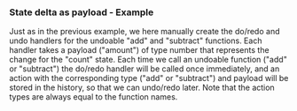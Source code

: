 ### State delta as payload - Example

Just as in the previous example, we here manually create the do/redo and undo handlers for the undoable "add" and "subtract" functions. Each handler takes a payload ("amount") of type number that represents the change for the "count" state. Each time we call an undoable function ("add" or "subtract") the do/redo handler will be called once immediately, and an action with the corresponding type ("add" or "subtract") and payload will be stored in the history, so that we can undo/redo later. Note that the action types are always equal to the function names.

